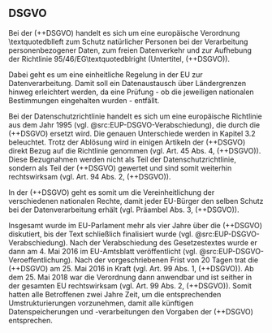 ## DSGVO

Bei der (++DSGVO) handelt es sich um eine europäische Verordnung \textquotedblleft zum Schutz natürlicher Personen bei der Verarbeitung personenbezogener Daten, zum freien Datenverkehr und zur Aufhebung der Richtlinie 95/46/EG\textquotedblright (Untertitel, (++DSGVO)).

Dabei geht es um eine einheitliche Regelung in der EU zur Datenverarbeitung. Damit soll ein Datenaustausch über Ländergrenzen hinweg erleichtert werden, da eine Prüfung - ob die jeweiligen nationalen Bestimmungen eingehalten wurden - entfällt.

Bei der Datenschutzrichtlinie handelt es sich um eine europäische Richtlinie aus dem Jahr 1995 (vgl. @src:EUP-DSGVO-Verabschiedung), die durch die (++DSGVO) ersetzt wird. Die genauen Unterschiede werden in Kapitel 3.2 beleuchtet. Trotz der Ablösung wird in einigen Artikeln der (++DSGVO) direkt Bezug auf die Richtlinie genommen (vgl. Art. 45 Abs. 4, (++DSGVO)). Diese Bezugnahmen werden nicht als Teil der Datenschutzrichtlinie, sondern als Teil der (++DSGVO) gewertet und sind somit weiterhin rechtswirksam (vgl. Art. 94 Abs. 2, (++DSGVO)).

In der (++DSGVO) geht es somit um die Vereinheitlichung der verschiedenen nationalen Rechte, damit jeder EU-Bürger den selben Schutz bei der Datenverarbeitung erhält (vgl. Präambel Abs. 3, (++DSGVO)).

Insgesamt wurde im EU-Parlament mehr als vier Jahre über die (++DSGVO) diskutiert, bis der Text schließlich finalisiert wurde (vgl. @src:EUP-DSGVO-Verabschiedung). Nach der Verabschiedung des Gesetzestextes wurde er dann am 4. Mai 2016 im EU-Amtsblatt veröffentlicht (vgl. @src:EUP-DSGVO-Veroeffentlichung). Nach der vorgeschriebenen Frist von 20 Tagen trat die (++DSGVO) am 25. Mai 2016 in Kraft (vgl. Art. 99 Abs. 1, (++DSGVO)). Ab dem 25. Mai 2018 war die Verordnung dann anwendbar und ist seither in der gesamten EU rechtswirksam (vgl. Art. 99 Abs. 2, (++DSGVO)). Somit hatten alle Betroffenen zwei Jahre Zeit, um die entsprechenden Umstrukturierungen vorzunehmen, damit alle künftigen Datenspeicherungen und -verarbeitungen den Vorgaben der (++DSGVO) entsprechen.
